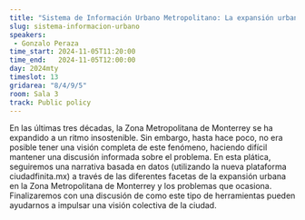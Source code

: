 ```yaml
---
title: "Sistema de Información Urbano Metropolitano: La expansión urbana de Monterrey en datos, hacía una discusión informada"
slug: sistema-informacion-urbano
speakers:
 - Gonzalo Peraza
time_start: 2024-11-05T11:20:00
time_end:   2024-11-05T12:00:00
day: 2024mty
timeslot: 13
gridarea: "8/4/9/5"
room: Sala 3
track: Public policy
---
```


En las últimas tres décadas, la Zona Metropolitana de Monterrey se ha expandido a un ritmo insostenible. Sin embargo, hasta hace poco, no era posible tener una visión completa de este fenómeno, haciendo difícil mantener una discusión informada sobre el problema. En esta plática, seguiremos una narrativa basada en datos (utilizando la nueva plataforma ciudadfinita.mx) a través de las diferentes facetas de la expansión urbana en la Zona Metropolitana de Monterrey y los problemas que ocasiona. Finalizaremos con una discusión de como este tipo de herramientas pueden ayudarnos a impulsar una visión colectiva de la ciudad.